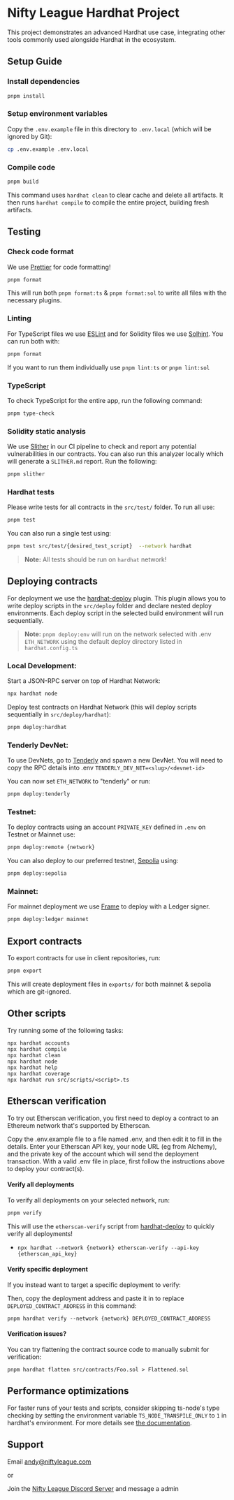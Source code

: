 # Nifty League Hardhat Project

This project demonstrates an advanced Hardhat use case, integrating other tools commonly used alongside Hardhat in the ecosystem.

## Setup Guide

### Install dependencies

```bash
pnpm install
```

### Setup environment variables

Copy the `.env.example` file in this directory to `.env.local` (which will be ignored by Git):

```bash
cp .env.example .env.local
```

### Compile code

```bash
pnpm build
```

This command uses `hardhat clean` to clear cache and delete all artifacts. It then runs `hardhat compile` to compile the entire project, building fresh artifacts.

## Testing

### Check code format

We use [Prettier](https://prettier.io/) for code formatting!

```bash
pnpm format
```

This will run both `pnpm format:ts` & `pnpm format:sol` to write all files with the necessary plugins.

### Linting

For TypeScript files we use [ESLint](https://eslint.org/) and for Solidity files we use [Solhint](https://protofire.io/projects/solhint). You can run both with:

```bash
pnpm format
```

If you want to run them individually use `pnpm lint:ts` or `pnpm lint:sol`

### TypeScript

To check TypeScript for the entire app, run the following command:

```bash
pnpm type-check
```

### Solidity static analysis

We use [Slither](https://github.com/crytic/slither) in our CI pipeline to check and report any potential vulnerabilities in our contracts. You can also run this analyzer locally which will generate a `SLITHER.md` report. Run the following:

```bash
pnpm slither
```

### Hardhat tests

Please write tests for all contracts in the `src/test/` folder. To run all use:

```bash
pnpm test
```

You can also run a single test using:

```bash
pnpm test src/test/{desired_test_script}  --network hardhat
```

> **Note:**
> All tests should be run on `hardhat` network!

## Deploying contracts

For deployment we use the [hardhat-deploy](https://github.com/wighawag/hardhat-deploy) plugin. This plugin allows you to write deploy scripts in the `src/deploy` folder and declare nested deploy environments. Each deploy script in the selected build environment will run sequentially.

> **Note:** `pnpm deploy:env` will run on the network selected with .env `ETH_NETWORK` using the default deploy directory listed in `hardhat.config.ts`

### Local Development:

Start a JSON-RPC server on top of Hardhat Network:

```bash
npx hardhat node
```

Deploy test contracts on Hardhat Network (this will deploy scripts sequentially in `src/deploy/hardhat`):

```bash
pnpm deploy:hardhat
```

### Tenderly DevNet:

To use DevNets, go to [Tenderly](https://tenderly.co/devnets) and spawn a new DevNet. You will need to copy the RPC details into .env `TENDERLY_DEV_NET=<slug>/<devnet-id>`

You can now set `ETH_NETWORK` to "tenderly" or run:

```bash
pnpm deploy:tenderly
```

### Testnet:

To deploy contracts using an account `PRIVATE_KEY` defined in `.env` on Testnet or Mainnet use:

```bash
pnpm deploy:remote {network}
```

You can also deploy to our preferred testnet, [Sepolia](https://www.alchemy.com/faucets/ethereum-sepolia) using:

```bash
pnpm deploy:sepolia
```

### Mainnet:

For mainnet deployment we use [Frame](https://frame.sh/) to deploy with a Ledger signer.

```bash
pnpm deploy:ledger mainnet
```

## Export contracts

To export contracts for use in client repositories, run:

```bash
pnpm export
```

This will create deployment files in `exports/` for both mainnet & sepolia which are git-ignored.

## Other scripts

Try running some of the following tasks:

```shell
npx hardhat accounts
npx hardhat compile
npx hardhat clean
npx hardhat node
npx hardhat help
npx hardhat coverage
npx hardhat run src/scripts/<script>.ts
```

## Etherscan verification

To try out Etherscan verification, you first need to deploy a contract to an Ethereum network that's supported by Etherscan.

Copy the .env.example file to a file named .env, and then edit it to fill in the details. Enter your Etherscan API key, your node URL (eg from Alchemy), and the private key of the account which will send the deployment transaction. With a valid .env file in place, first follow the instructions above to deploy your contract(s).

#### Verify all deployments

To verify all deployments on your selected network, run:

```bash
pnpm verify
```

This will use the `etherscan-verify` script from [hardhat-deploy](https://github.com/wighawag/hardhat-deploy?tab=readme-ov-file#4-hardhat-etherscan-verify) to quickly verify all deployments!

- `npx hardhat --network {network} etherscan-verify --api-key {etherscan_api_key}`

#### Verify specific deployment

If you instead want to target a specific deployment to verify:

Then, copy the deployment address and paste it in to replace `DEPLOYED_CONTRACT_ADDRESS` in this command:

```shell
pnpm hardhat verify --network {network} DEPLOYED_CONTRACT_ADDRESS
```

#### Verification issues?

You can try flattening the contract source code to manually submit for verification:

```shell
pnpm hardhat flatten src/contracts/Foo.sol > Flattened.sol
```

## Performance optimizations

For faster runs of your tests and scripts, consider skipping ts-node's type checking by setting the environment variable `TS_NODE_TRANSPILE_ONLY` to `1` in hardhat's environment. For more details see [the documentation](https://hardhat.org/guides/typescript.html#performance-optimizations).

## Support

Email [andy@niftyleague.com](mailto:andy@niftyleague.com)

or

Join the [Nifty League Discord Server](https://discord.gg/niftyleague) and message a admin
